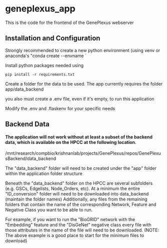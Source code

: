 # geneplexus_app

This is the code for the frontend of the GenePlexus webserver

## Installation and Configuration

Strongly recommended to create a new python environment (using venv or anaconda's "conda create --envname `

Install python packages needed using 

`pip install -r requirements.txt`

Create a folder for the data to be used.  The app currently requires the folder app/data_backend

you also must create a .env file, even if it's empty, to run this application

Modify the .env and .flaskenv for your specific needs

## Backend Data

#### The application will not work without at least a subset of the backend data, which is available on the HPCC at the following location.

/mnt/research/compbio/krishnanlab/projects/GenePlexus/repos/GenePlexusBackend/data_backend

The "data_backend" folder will need to be created under the "app" folder within the application folder structure

Beneath the "data_backend" folder on the HPCC  are several subfolders (e.g. GSCs, Edgelists, Node_Orders, etc).  At a minimum the entire "ID_conversion" folder will need to be downloaded into data_backend (maintain the folder names)  Additionally, any files from the remaining folders that contain the name of the corresponding Network, Feature and Negative Class you want to be able to run.

For example, if you want to run the "BioGRID" network with the "Embedding" feature and the "DisGeNet" negative class every file with those attributes in the name of the file will need to be downloaded.  (NOTE: The above example is a good place to start for the minimum files to download) 